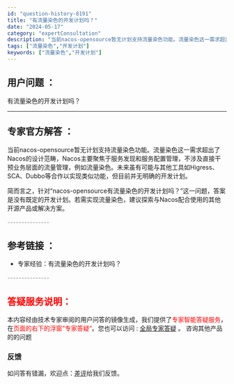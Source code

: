 ```yaml
---
id: "question-history-8191"
title: "有流量染色的开发计划吗？"
date: "2024-05-17"
category: "expertConsultation"
description: "当前nacos-opensource暂无计划支持流量染色功能。流量染色这一需求超出了Nacos的设计范畴，Nacos主要聚焦于服务发现和服务配置管理，不涉及直接干预业务层面的流量管理，例如流量染色。未来虽有可能与其他工具如Higress、SCA、Dubbo等合作以实现类似功能，但目前并无明确的开发计"
tags: ["流量染色","开发计划"]
keywords: ["流量染色","开发计划"]
---
```


## 用户问题 ： 
 有流量染色的开发计划吗？  

---------------
## 专家官方解答 ：

当前nacos-opensource暂无计划支持流量染色功能。流量染色这一需求超出了Nacos的设计范畴，Nacos主要聚焦于服务发现和服务配置管理，不涉及直接干预业务层面的流量管理，例如流量染色。未来虽有可能与其他工具如Higress、SCA、Dubbo等合作以实现类似功能，但目前并无明确的开发计划。

简而言之，针对“nacos-opensource有流量染色的开发计划吗？”这一问题，答案是没有既定的开发计划。若需实现流量染色，建议探索与Nacos配合使用的其他开源产品或解决方案。


<font color="#949494">---------------</font> 


## 参考链接 ：

* 专家经验：有流量染色的开发计划吗？ 


 <font color="#949494">---------------</font> 
 


## <font color="#FF0000">答疑服务说明：</font> 

本内容经由技术专家审阅的用户问答的镜像生成，我们提供了<font color="#FF0000">专家智能答疑服务</font>，在<font color="#FF0000">页面的右下的浮窗”专家答疑“</font>。您也可以访问 : [全局专家答疑](https://answer.opensource.alibaba.com/docs/intro) 。 咨询其他产品的的问题

### 反馈
如问答有错漏，欢迎点：[差评](https://ai.nacos.io/user/feedbackByEnhancerGradePOJOID?enhancerGradePOJOId=13550)给我们反馈。

